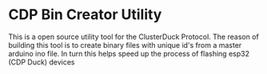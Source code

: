 # CDP Bin Creator Utility
This is a open source utility tool for the ClusterDuck Protocol. The reason of building this tool is to create binary files with unique id's from a master arduino ino file. In turn this helps speed up the process of flashing esp32 (CDP Duck) devices 
